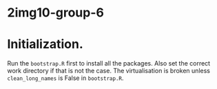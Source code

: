 # 2img10-group-6

# Initialization. 
Run the `bootstrap.R` first to install all the packages. Also set the correct work directory if that is not the case. 
The virtualisation is broken unless `clean_long_names` is False in `bootstrap.R`. 

